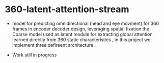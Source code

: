 # 360-latent-attention-stream
* model for predicting omnidirectional (head and eye movment) for  360 frames in encoder decoder design, leveraging spatial fixation the Coarse model used as latent module for extracting global attention learned directly from 360 static characteristics , in this project we implement three defireent architecture .   

* Work still in progress 
